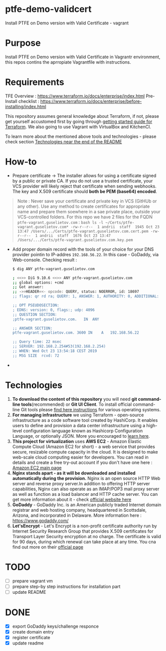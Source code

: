 # ptfe-demo-validcert
Install PTFE on Demo version with Valid Certificate - vagrant

# Purpose
Install PTFE on Demo version with Valid Certificate in Vagrantr environment, this repos contins the aprropiate Vagrantfile with instructions.

# Requirements

TFE Overview : https://www.terraform.io/docs/enterprise/index.html
Pre-Install checklist : https://www.terraform.io/docs/enterprise/before-installing/index.html

This repository assumes general knowledge about Terraform, if not, please get yourself accustomed first by going through [getting started guide for Terraform](https://learn.hashicorp.com/terraform?track=getting-started#getting-started). We also going to use Vagrant with VirtualBox and KitchenCI.

To learn more about the mentioned above tools and technologies -  please check section [Technologies near the end of the README](#technologies)

# How-to

- Prepare certificate -> The installer allows for using a certificate signed by a public or private CA. If you do not use a trusted certificate, your VCS provider will likely reject that certificate when sending webhooks. The key and X.509 certificate should **both be PEM (base64) encoded**.
> Note : Never save your certificate and private key in VCS (GitHUb or any other).
> Use any method to create certificates for appropriate name and prepare them soewhere in a sae private place, outside your VCS-controlled folders.
For this repo we have 2 files for the FQDN `ptfe-vagrant.guselietov.com`  : 
    ```bash
    ls -l ~/Certs/ptfe-vagrant.guselietov.com*
    -rw-r--r--  1 andrii  staff  1945 Oct 23 13:47 /Users/.../Certs/ptfe-vagrant.guselietov.com.cert.pem
    -rw-r--r--  1 andrii  staff  1676 Oct 23 13:47 /Users/.../Certs/ptfe-vagrant.guselietov.com.key.pem
    ```
- Add proper domain record with the tools of your choice for your DNS provider pointin to IP-addres `192.168.56.22`. In this case - GoDaddy, via Web-console. Checking result :
    ```bash
    $ dig ANY ptfe-vagrant.guselietov.com

    ; <<>> DiG 9.10.6 <<>> ANY ptfe-vagrant.guselietov.com
    ;; global options: +cmd
    ;; Got answer:
    ;; ->>HEADER<<- opcode: QUERY, status: NOERROR, id: 18697
    ;; flags: qr rd ra; QUERY: 1, ANSWER: 1, AUTHORITY: 0, ADDITIONAL: 1

    ;; OPT PSEUDOSECTION:
    ; EDNS: version: 0, flags:; udp: 4096
    ;; QUESTION SECTION:
    ;ptfe-vagrant.guselietov.com.	IN	ANY

    ;; ANSWER SECTION:
    ptfe-vagrant.guselietov.com. 3600 IN	A	192.168.56.22

    ;; Query time: 22 msec
    ;; SERVER: 192.168.2.254#53(192.168.2.254)
    ;; WHEN: Wed Oct 23 13:54:18 CEST 2019
    ;; MSG SIZE  rcvd: 72

    ```
- 


# Technologies

1. **To download the content of this repository** you will need **git command-line tools**(recommended) or **Git UI Client**. To install official command-line Git tools please [find here instructions](https://git-scm.com/book/en/v2/Getting-Started-Installing-Git) for various operating systems. 
2. **For managing infrastructure** we using Terraform - open-source infrastructure as a code software tool created by HashiCorp. It enables users to define and provision a data center infrastructure using a high-level configuration language known as Hashicorp Configuration Language, or optionally JSON. More you encouraged to [learn here](https://www.terraform.io). 
3. **This project for virtualization** uses **AWS EC2** - Amazon Elastic Compute Cloud (Amazon EC2 for short) - a web service that provides secure, resizable compute capacity in the cloud. It is designed to make web-scale cloud computing easier for developers. You can read in details and create a free try-out account if you don't have one here :  [Amazon EC2 main page](https://aws.amazon.com/ec2/) 
4. **Nginx stands apart - as it will be downloaded and installed automatically during the provision.** Nginx is an open source HTTP Web server and reverse proxy server.In addition to offering HTTP server capabilities, Nginx can also operate as an IMAP/POP3 mail proxy server as well as function as a load balancer and HTTP cache server. You can get more information about it  - check [official website here](https://www.nginx.com)  
5. **GoDaddy** - GoDaddy Inc. is an American publicly traded Internet domain registrar and web hosting company, headquartered in Scottsdale, Arizona, and incorporated in Delaware. More information here : https://www.godaddy.com/
6. **Let'sEncrypt** - Let's Encrypt is a non-profit certificate authority run by Internet Security Research Group that provides X.509 certificates for Transport Layer Security encryption at no charge. The certificate is valid for 90 days, during which renewal can take place at any time. You cna find out more on their [official page](https://letsencrypt.org/)


# TODO
- [ ] prepare vagrant vm
- [ ] prepare step-by step instructions for installation part
- [ ] update README

# DONE
- [x] export GoDaddy keys/challenge responce
- [x] create domain entry
- [x] register certificate
- [x] update readme
